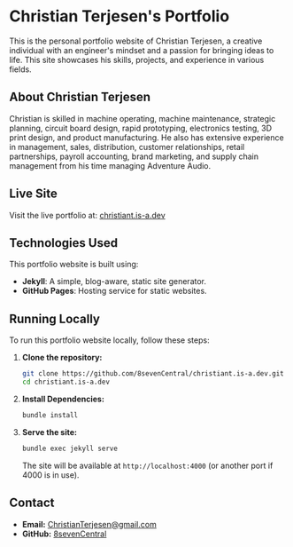 # Christian Terjesen's Portfolio

This is the personal portfolio website of Christian Terjesen, a creative individual with an engineer's mindset and a passion for bringing ideas to life. This site showcases his skills, projects, and experience in various fields.

## About Christian Terjesen

Christian is skilled in machine operating, machine maintenance, strategic planning, circuit board design, rapid prototyping, electronics testing, 3D print design, and product manufacturing. He also has extensive experience in management, sales, distribution, customer relationships, retail partnerships, payroll accounting, brand marketing, and supply chain management from his time managing Adventure Audio.

## Live Site

Visit the live portfolio at: [christiant.is-a.dev](http://christiant.is-a.dev)

## Technologies Used

This portfolio website is built using:
*   **Jekyll**: A simple, blog-aware, static site generator.
*   **GitHub Pages**: Hosting service for static websites.

## Running Locally

To run this portfolio website locally, follow these steps:

1.  **Clone the repository:**
    ```bash
    git clone https://github.com/8sevenCentral/christiant.is-a.dev.git
    cd christiant.is-a.dev
    ```

2.  **Install Dependencies:**
    ```bash
    bundle install
    ```

3.  **Serve the site:**
    ```bash
    bundle exec jekyll serve
    ```

    The site will be available at `http://localhost:4000` (or another port if 4000 is in use).

## Contact

*   **Email:** ChristianTerjesen@gmail.com
*   **GitHub:** [8sevenCentral](https://github.com/8sevenCentral)